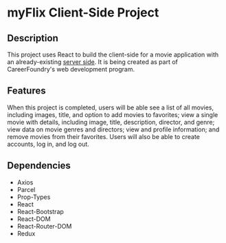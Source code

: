 # myFlix Client-Side Project

## Description
This project uses React to build the client-side for a movie application with an already-existing [server side](https://github.com/sarahmjenkins/movie_api). It is being created as part of CareerFoundry's web development program.

## Features
When this project is completed, users will be able see a list of all movies, including images, title, and option to add movies to favorites; view a single movie with details, including image, title, description, director, and genre; view data on movie genres and directors; view and profile information; and remove movies from their favorites. Users will also be able to create accounts, log in, and log out.

## Dependencies
- Axios
- Parcel
- Prop-Types
- React
- React-Bootstrap
- React-DOM
- React-Router-DOM
- Redux